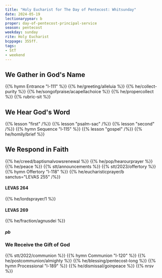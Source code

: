 ```yaml
---
title: "Holy Eucharist for The Day of Pentecost: Whitsunday"
date: 2024-05-19
lectionaryyear: b
proper: day-of-pentecost-principal-service
season: pentecost
weekday: sunday
rite: Holy Eucharist
bcppage: 355ff.
tags:
- StT
- weekend
---
```

## We Gather in God's Name
{{% hymn Entrance "l-111" %}}
{{% he/greeting/alleluia %}}
{{% he/collect-purity %}}
{{% he/songofpraise/acapellachoice %}}
{{% he/propercollect %}}
{{% rubric-sit %}}
## We Hear God's Word
{{% lesson "first" /%}}
{{% lesson "psalm-sac" /%}}
{{% lesson "second" /%}}
{{% hymn Sequence "l-115" %}}
{{% lesson "gospel" /%}}
{{% he/homily/brief %}}
## We Respond in Faith
{{% he/creed/baptismalvowsrenewal %}}
{{% he/pop/hearourprayer %}}
{{% he/peace %}}
{{% stt/announcements %}}
{{% stt/2023/offertory %}}
{{% hymn Offertory "l-118" %}}
{{% he/eucharisticprayer/b sanctus="LEVAS 255" /%}}
#### LEVAS 264
{{% he/lordsprayer/1 %}}
#### LEVAS 269
{{% he/fraction/agnusdei %}}
##### pb
### We Receive the Gift of God
{{% stt/2022/communion %}}
{{% hymn Communion "l-120" %}}
{{% he/postcommunion/almighty %}}
{{% he/blessing/pentecost-long %}}
{{% hymn Processional "l-189" %}}
{{% he/dismissal/goinpeace %}}
{{% nrsv %}}

